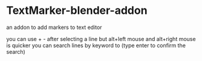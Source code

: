# TextMarker-blender-addon

an addon to add markers to text editor

you can use + - after selecting a line but alt+left mouse and alt+right mouse is quicker
you can search lines by keyword to (type enter to confirm the search)
